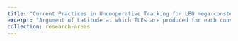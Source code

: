 ```yaml
---
title: "Current Practices in Uncooperative Tracking for LEO mega-constellations"
excerpt: "Argument of Latitude at which TLEs are produced for each constellation based on TLE source. <br/><img src='/images/constellation_animation_oneweb.gif' width='350'>"
collection: research-areas
---
```

